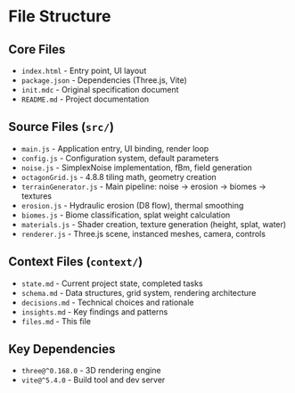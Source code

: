 # File Structure

## Core Files
- `index.html` - Entry point, UI layout
- `package.json` - Dependencies (Three.js, Vite)
- `init.mdc` - Original specification document
- `README.md` - Project documentation

## Source Files (`src/`)
- `main.js` - Application entry, UI binding, render loop
- `config.js` - Configuration system, default parameters
- `noise.js` - SimplexNoise implementation, fBm, field generation
- `octagonGrid.js` - 4.8.8 tiling math, geometry creation
- `terrainGenerator.js` - Main pipeline: noise → erosion → biomes → textures
- `erosion.js` - Hydraulic erosion (D8 flow), thermal smoothing
- `biomes.js` - Biome classification, splat weight calculation
- `materials.js` - Shader creation, texture generation (height, splat, water)
- `renderer.js` - Three.js scene, instanced meshes, camera, controls

## Context Files (`context/`)
- `state.md` - Current project state, completed tasks
- `schema.md` - Data structures, grid system, rendering architecture
- `decisions.md` - Technical choices and rationale
- `insights.md` - Key findings and patterns
- `files.md` - This file

## Key Dependencies
- `three@^0.168.0` - 3D rendering engine
- `vite@^5.4.0` - Build tool and dev server

